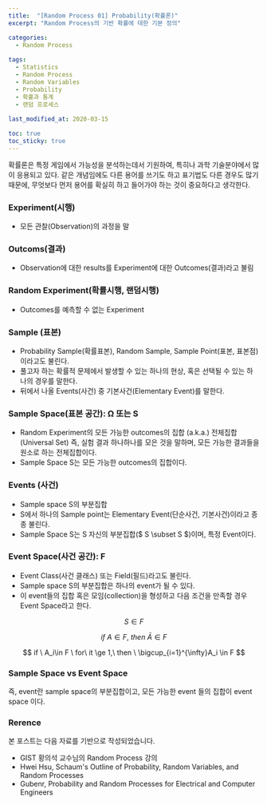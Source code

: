 ```yaml
---
title:  "[Random Process 01] Probability(확률론)"
excerpt: "Random Process의 기반 확률에 대한 기본 정의"

categories:
  - Random Process
  
tags:
  - Statistics
  - Random Process
  - Random Variables
  - Probability
  - 확률과 통계
  - 랜덤 프로세스
  
last_modified_at: 2020-03-15

toc: true
toc_sticky: true
---
```


확률론은 특정 게임에서 가능성을 분석하는데서 기원하여, 특히나 과학 기술분야에서 많이 응용되고 있다. 같은 개념임에도 다른 용어를 쓰기도 하고 표기법도 다른 경우도 많기 때문에, 무엇보다 먼저 용어를 확실히 하고 들어가야 하는 것이 중요하다고 생각한다.  


### Experiment(시행)
- 모든 관찰(Observation)의 과정을 말  


### Outcoms(결과)
- Observation에 대한 results를 Experiment에 대한 Outcomes(결과)라고 불림  


### Random Experiment(확률시행, 랜덤시행)

- Outcomes를 예측할 수 없는 Experiment  


### Sample (표본)

- Probability Sample(확률표본), Random Sample, Sample Point(표본, 표본점) 이라고도 불린다.
- 풀고자 하는 확률적 문제에서 발생할 수 있는 하나의 현상, 혹은 선택될 수 있는 하나의 경우를 말한다.
- 뒤에서 나올 Events(사건) 중 기본사건(Elementary Event)를 말한다.  


### Sample Space(표본 공간): Ω 또는 S

- Random Experiment의 모든 가능한 outcomes의 집합 (a.k.a.) 전체집합 (Universal Set)
즉, 실험 결과 하나하나를 모은 것을 말하며, 모든 가능한 결과들을 원소로 하는 전체집합이다.
- Sample Space S는 모든 가능한 outcomes의 집합이다.  


### Events (사건)

- Sample space S의 부분집합
- S에서 하나의 Sample point는 Elementary Event(단순사건, 기본사건)이라고 종종 불린다.
- Sample Space S는 S 자신의 부분집합($ S \subset S $)이며, 특정 Event이다.  


### Event Space(사건 공간): F

- Event Class(사건 클래스) 또는 Field(필드)라고도 불린다.
- Sample space S의 부분집합은 하나의 event가 될 수 있다.
- 이 event들의 집합 혹은 모임(collection)을 형성하고 다음 조건을 만족할 경우 Event Space라고 한다.

$$ S \in F $$

$$ if \ A\in F, \ then \ \bar{A} \in F $$

$$ if \ A_i\in F \ for\ it \ge 1,\ then \ \bigcup_{i=1}^{\infty}A_i  \in F $$  


### Sample Space  vs  Event Space

즉, event란 sample space의 부분집합이고, 모든 가능한 event 들의 집합이 event space 이다.


### Rerence

본 포스트는 다음 자료를 기반으로 작성되었습니다.
- GIST 황의석 교수님의 Random Process 강의
- Hwei Hsu, Schaum's Outline of Probability, Random Variables, and Random Processes
- Gubenr, Probability and Random Processes for Electrical and Computer Engineers
